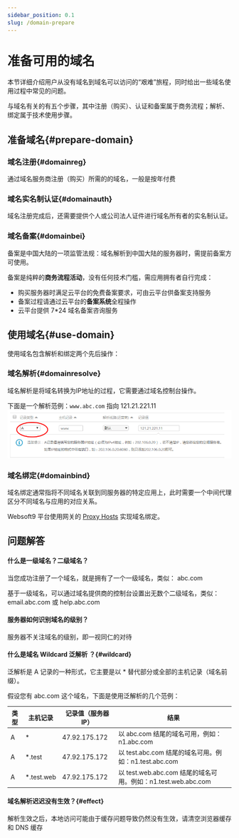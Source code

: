 ```yaml
---
sidebar_position: 0.1
slug: /domain-prepare
---
```


# 准备可用的域名

本节详细介绍用户从没有域名到域名可以访问的“艰难”旅程，同时给出一些域名使用过程中常见的问题。  

与域名有关的有五个步骤，其中注册（购买）、认证和备案属于商务流程；解析、绑定属于技术使用步骤。    

## 准备域名{#prepare-domain}

### 域名注册{#domainreg}

通过域名服务商注册（购买）所需的的域名，一般是按年付费

### 域名实名制认证{#domainauth}

域名注册完成后，还需要提供个人或公司法人证件进行域名所有者的实名制认证。  

### 域名备案{#domainbei}

备案是中国大陆的一项监管法规：域名解析到中国大陆的服务器时，需提前备案方可使用。

备案是纯粹的**商务流程活动**，没有任何技术门槛，需应用拥有者自行完成：

* 购买服务器时满足云平台的免费备案要求，可由云平台供备案支持服务
* 备案过程请通过云平台的**备案系统**全程操作
* 云平台提供 7*24 域名备案咨询服务

## 使用域名{#use-domain}

使用域名包含解析和绑定两个先后操作：  

### 域名解析{#domainresolve}

域名解析是将域名转换为IP地址的过程，它需要通过域名控制台操作。   

下面是一个解析范例：`www.abc.com` 指向 121.21.221.11  
![](./assets/domain-websoft9.png)


### 域名绑定{#domainbind}

域名绑定通常指将不同域名关联到同服务器的特定应用上，此时需要一个中间代理区分不同域名与应用的对应关系。    

Websoft9 平台使用网关的 [Proxy Hosts](./gateway-proxy) 实现域名绑定。  

## 问题解答

#### 什么是一级域名？二级域名？

当您成功注册了一个域名，就是拥有了一个一级域名，类似： abc.com   

基于一级域名，可以通过域名提供商的控制台设置出无数个二级域名，类似：email.abc.com 或 help.abc.com

#### 服务器如何识别域名的级别？

服务器不关注域名的级别，即一视同仁的对待

#### 什么是域名 Wildcard 泛解析 ？{#wildcard}

泛解析是 A 记录的一种形式，它主要是以 * 替代部分或全部的主机记录（域名前缀）。  

假设您有 abc.com 这个域名，下面是使用泛解析的几个范例：

| 类型 | 主机记录 | 记录值（服务器 IP） | 结果                                                         |
| -------- | -------------------- | ------------------- | ------------------------------------------------------------ |
| A        | *                    | 47.92.175.172       | 以 abc.com 结尾的域名可用，例如：n1.abc.com |
| A        | *.test               | 47.92.175.172       | 以 test.abc.com 结尾的域名可用。例如：n1.test.abc.com|
| A        | *.test.web           | 47.92.175.172       | 以 test.web.abc.com 结尾的域名可用。例如：n1.test.web.abc.com |

#### 域名解析迟迟没有生效？{#effect}

解析生效之后，本地访问可能由于缓存问题导致仍然没有生效，请清空浏览器缓存和 DNS 缓存